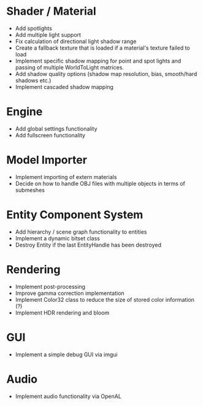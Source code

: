 # Shader / Material
- Add spotlights
- Add multiple light support
- Fix calculation of directional light shadow range
- Create a fallback texture that is loaded if a material's texture failed to load
- Implement specific shadow mapping for point and spot lights and passing of multiple WorldToLight matrices.
- Add shadow quality options (shadow map resolution, bias, smooth/hard shadows etc.)
- Implement cascaded shadow mapping

# Engine
- Add global settings functionality
- Add fullscreen functionality

# Model Importer
- Implement importing of extern materials
- Decide on how to handle OBJ files with multiple objects in terms of submeshes

# Entity Component System
- Add hierarchy / scene graph functionality to entities
- Implement a dynamic bitset class
- Destroy Entity if the last EntityHandle has been destroyed

# Rendering
- Implement post-processing
- Improve gamma correction implementation
- Implement Color32 class to reduce the size of stored color information (?)
- Implement HDR rendering and bloom

# GUI
- Implement a simple debug GUI via imgui

# Audio
- Implement audio functionality via OpenAL
